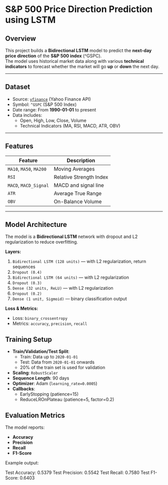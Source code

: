 

# S&P 500 Price Direction Prediction using LSTM

##  Overview
This project builds a **Bidirectional LSTM** model to predict the **next-day price direction** of the **S&P 500 index** (^GSPC).  
The model uses historical market data along with various **technical indicators** to forecast whether the market will go **up** or **down** the next day.

---

##  Dataset
- Source: [`yfinance`](https://pypi.org/project/yfinance/) (Yahoo Finance API)
- Symbol: `^GSPC` (S&P 500 Index)
- Date range: From **1990-01-01** to present
- Data includes:
  - Open, High, Low, Close, Volume
  - Technical Indicators (MA, RSI, MACD, ATR, OBV)

---

## Features
| Feature | Description |
|---------|-------------|
| `MA10`, `MA50`, `MA200` | Moving Averages |
| `RSI` | Relative Strength Index |
| `MACD`, `MACD_Signal` | MACD and signal line |
| `ATR` | Average True Range |
| `OBV` | On-Balance Volume |

---

## Model Architecture
The model is a **Bidirectional LSTM** network with dropout and L2 regularization to reduce overfitting.

**Layers:**
1. `Bidirectional LSTM (128 units)` — with L2 regularization, return sequences
2. `Dropout (0.4)`
3. `Bidirectional LSTM (64 units)` — with L2 regularization
4. `Dropout (0.3)`
5. `Dense (32 units, ReLU)` — with L2 regularization
6. `Dropout (0.2)`
7. `Dense (1 unit, Sigmoid)` — binary classification output

**Loss & Metrics:**
- Loss: `binary_crossentropy`
- Metrics: `accuracy`, `precision`, `recall`


## Training Setup
- **Train/Validation/Test Split**:
  - Train: Data up to `2020-01-01`
  - Test: Data from `2020-01-01` onwards
  - 20% of the train set is used for validation
- **Scaling**: `RobustScaler` 
- **Sequence Length**: 90 days
- **Optimizer**: Adam (`learning_rate=0.0005`)
- **Callbacks**:
  - EarlyStopping (patience=15)
  - ReduceLROnPlateau (patience=5, factor=0.2)


## Evaluation Metrics
The model reports:
- **Accuracy**
- **Precision**
- **Recall**
- **F1-Score**

Example output:

Test Accuracy: 0.5379
Test Precision: 0.5542
Test Recall: 0.7580
Test F1-Score: 0.6403


